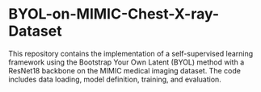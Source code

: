# BYOL-on-MIMIC-Chest-X-ray-Dataset
This repository contains the implementation of a self-supervised learning framework using the Bootstrap Your Own Latent (BYOL) method with a ResNet18 backbone on the MIMIC medical imaging dataset. The code includes data loading, model definition, training, and evaluation.
